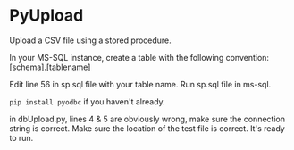 # PyUpload
Upload a CSV file using a stored procedure.

In your MS-SQL instance, create a table with the following convention:
[schema].[tablename]

Edit line 56 in sp.sql file with your table name. Run sp.sql file in ms-sql.

`pip install pyodbc` if you haven't already.

in dbUpload.py, lines 4 & 5 are obviously wrong, make sure the connection string is correct.
Make sure the location of the test file is correct. It's ready to run.
